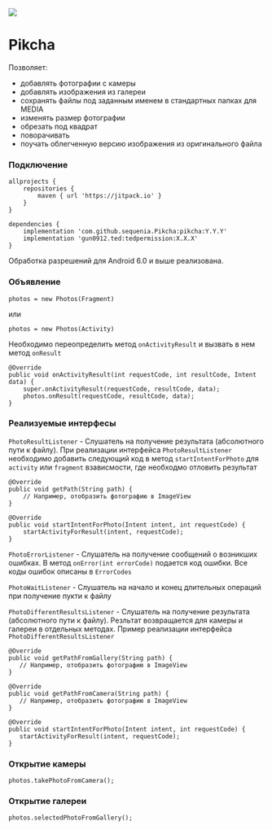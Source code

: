 [![](https://jitpack.io/v/sequenia/Pikcha.svg)](https://jitpack.io/#sequenia/Pikcha)

# Pikcha

Позволяет:
* добавлять фотографии с камеры
* добавлять изображения из галереи
* сохранять файлы под заданным именем в стандартных папках для MEDIA
* изменять размер фотографии
* обрезать под квадрат
* поворачивать
* поучать облегченную версию изображения из оригинального файла

### Подключение

```
allprojects {
    repositories {
        maven { url 'https://jitpack.io' }
    }
}

dependencies {
    implementation 'com.github.sequenia.Pikcha:pikcha:Y.Y.Y'
    implementation 'gun0912.ted:tedpermission:X.X.X'
}
```

Обработка разрешений для Android 6.0 и выше реализована.

### Объявление

```
photos = new Photos(Fragment)
```
или 
```
photos = new Photos(Activity)
```
    
Необходимо переопределить метод `onActivityResult` и вызвать в нем метод `onResult`

```
@Override
public void onActivityResult(int requestCode, int resultCode, Intent data) {
    super.onActivityResult(requestCode, resultCode, data);
    photos.onResult(requestCode, resultCode, data);
}
```

### Реализуемые интерфесы
    
`PhotoResultListener` - Слушатель на получение результата (абсолютного пути к файлу). При реализации интерфейса `PhotoResultListener` необходимо добавить следующий код в метод `startIntentForPhoto` для `activity` или `fragment` взависмости, где необходмо отловить результат
```
@Override
public void getPath(String path) {
    // Например, отобразить фотографию в ImageView
}

@Override
public void startIntentForPhoto(Intent intent, int requestCode) {
    startActivityForResult(intent, requestCode);
}
```
`PhotoErrorListener` - Слушатель на получение сообщений о возникших ошибках. В метод `onError(int errorCode)` подается код ошибки. Все коды ошибок описаны в `ErrorCodes`

`PhotoWaitListener` - Слушатель на начало и конец длительных операций при получение пукти к файлу

`PhotoDifferentResultsListener` - Слушатель на получение результата (абсолютного пути к файлу). Резльтат возвращается для камеры и галереи в отдельных методах. Пример реализации интерфейса `PhotoDifferentResultsListener`

```
@Override
public void getPathFromGallery(String path) {
   // Например, отобразить фотографию в ImageView
}

@Override
public void getPathFromCamera(String path) {
   // Например, отобразить фотографию в ImageView
}

@Override
public void startIntentForPhoto(Intent intent, int requestCode) {
   startActivityForResult(intent, requestCode);
}
```

### Открытие камеры

```
photos.takePhotoFromCamera();
```
    
### Открытие галереи

```
photos.selectedPhotoFromGallery();
```
